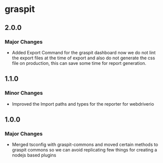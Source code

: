 # graspit

## 2.0.0

### Major Changes

- Added Export Command for the graspit dashboard now we do not lint the export files at the time of export and also do not generate the css file on production, this can save some time for report generation.

## 1.1.0

### Minor Changes

- Improved the Import paths and types for the reporter for webdriverio

## 1.0.0

### Major Changes

- Merged tsconfig with graspit-commons and moved certain methods to graspit commons so we can avoid replicating few things for creating a nodejs based plugins
